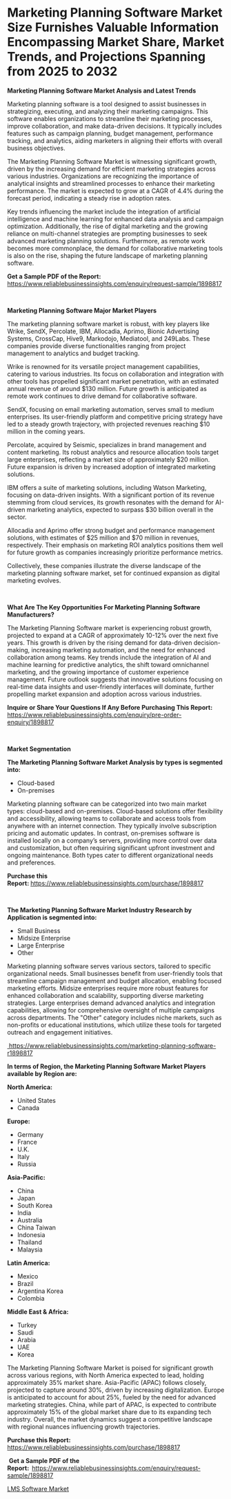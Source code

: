 <p><h1>Marketing Planning Software Market Size Furnishes Valuable Information Encompassing Market Share, Market Trends, and Projections Spanning from 2025 to 2032</h1></p><p><strong>Marketing Planning Software Market Analysis and Latest Trends</strong></p>
<p><p>Marketing planning software is a tool designed to assist businesses in strategizing, executing, and analyzing their marketing campaigns. This software enables organizations to streamline their marketing processes, improve collaboration, and make data-driven decisions. It typically includes features such as campaign planning, budget management, performance tracking, and analytics, aiding marketers in aligning their efforts with overall business objectives.</p><p>The Marketing Planning Software Market is witnessing significant growth, driven by the increasing demand for efficient marketing strategies across various industries. Organizations are recognizing the importance of analytical insights and streamlined processes to enhance their marketing performance. The market is expected to grow at a CAGR of 4.4% during the forecast period, indicating a steady rise in adoption rates. </p><p>Key trends influencing the market include the integration of artificial intelligence and machine learning for enhanced data analysis and campaign optimization. Additionally, the rise of digital marketing and the growing reliance on multi-channel strategies are prompting businesses to seek advanced marketing planning solutions. Furthermore, as remote work becomes more commonplace, the demand for collaborative marketing tools is also on the rise, shaping the future landscape of marketing planning software.</p></p>
<p><strong>Get a Sample PDF of the Report:&nbsp;</strong> <a href="https://www.reliablebusinessinsights.com/enquiry/request-sample/1898817?utm_campaign=3325&utm_medium=2&utm_source=Github&utm_content=ia&utm_term=09032025&utm_id=marketing-planning-software">https://www.reliablebusinessinsights.com/enquiry/request-sample/1898817</a></p>
<p>&nbsp;</p>
<p><strong>Marketing Planning Software Major Market Players</strong></p>
<p><p>The marketing planning software market is robust, with key players like Wrike, SendX, Percolate, IBM, Allocadia, Aprimo, Bionic Advertising Systems, CrossCap, Hive9, Markodojo, Mediatool, and 249Labs. These companies provide diverse functionalities ranging from project management to analytics and budget tracking.</p><p>Wrike is renowned for its versatile project management capabilities, catering to various industries. Its focus on collaboration and integration with other tools has propelled significant market penetration, with an estimated annual revenue of around $130 million. Future growth is anticipated as remote work continues to drive demand for collaborative software.</p><p>SendX, focusing on email marketing automation, serves small to medium enterprises. Its user-friendly platform and competitive pricing strategy have led to a steady growth trajectory, with projected revenues reaching $10 million in the coming years.</p><p>Percolate, acquired by Seismic, specializes in brand management and content marketing. Its robust analytics and resource allocation tools target large enterprises, reflecting a market size of approximately $20 million. Future expansion is driven by increased adoption of integrated marketing solutions.</p><p>IBM offers a suite of marketing solutions, including Watson Marketing, focusing on data-driven insights. With a significant portion of its revenue stemming from cloud services, its growth resonates with the demand for AI-driven marketing analytics, expected to surpass $30 billion overall in the sector.</p><p>Allocadia and Aprimo offer strong budget and performance management solutions, with estimates of $25 million and $70 million in revenues, respectively. Their emphasis on marketing ROI analytics positions them well for future growth as companies increasingly prioritize performance metrics.</p><p>Collectively, these companies illustrate the diverse landscape of the marketing planning software market, set for continued expansion as digital marketing evolves.</p></p>
<p>&nbsp;</p>
<p><strong>What Are The Key Opportunities For Marketing Planning Software Manufacturers?</strong></p>
<p><p>The Marketing Planning Software market is experiencing robust growth, projected to expand at a CAGR of approximately 10-12% over the next five years. This growth is driven by the rising demand for data-driven decision-making, increasing marketing automation, and the need for enhanced collaboration among teams. Key trends include the integration of AI and machine learning for predictive analytics, the shift toward omnichannel marketing, and the growing importance of customer experience management. Future outlook suggests that innovative solutions focusing on real-time data insights and user-friendly interfaces will dominate, further propelling market expansion and adoption across various industries.</p></p>
<p><strong>Inquire or Share Your Questions If Any Before Purchasing This Report:</strong> <a href="https://www.reliablebusinessinsights.com/enquiry/pre-order-enquiry/1898817?utm_campaign=3325&utm_medium=2&utm_source=Github&utm_content=ia&utm_term=09032025&utm_id=marketing-planning-software">https://www.reliablebusinessinsights.com/enquiry/pre-order-enquiry/1898817</a></p>
<p>&nbsp;</p>
<p><strong>Market Segmentation</strong></p>
<p><strong>The Marketing Planning Software Market Analysis by types is segmented into:</strong></p>
<p><ul><li>Cloud-based</li><li>On-premises</li></ul></p>
<p><p>Marketing planning software can be categorized into two main market types: cloud-based and on-premises. Cloud-based solutions offer flexibility and accessibility, allowing teams to collaborate and access tools from anywhere with an internet connection. They typically involve subscription pricing and automatic updates. In contrast, on-premises software is installed locally on a company’s servers, providing more control over data and customization, but often requiring significant upfront investment and ongoing maintenance. Both types cater to different organizational needs and preferences.</p></p>
<p><strong>Purchase this Report:&nbsp;</strong><a href="https://www.reliablebusinessinsights.com/purchase/1898817?utm_campaign=3325&utm_medium=2&utm_source=Github&utm_content=ia&utm_term=09032025&utm_id=marketing-planning-software">https://www.reliablebusinessinsights.com/purchase/1898817</a></p>
<p>&nbsp;</p>
<p><strong>The Marketing Planning Software Market Industry Research by Application is segmented into:</strong></p>
<p><ul><li>Small Business</li><li>Midsize Enterprise</li><li>Large Enterprise</li><li>Other</li></ul></p>
<p><p>Marketing planning software serves various sectors, tailored to specific organizational needs. Small businesses benefit from user-friendly tools that streamline campaign management and budget allocation, enabling focused marketing efforts. Midsize enterprises require more robust features for enhanced collaboration and scalability, supporting diverse marketing strategies. Large enterprises demand advanced analytics and integration capabilities, allowing for comprehensive oversight of multiple campaigns across departments. The "Other" category includes niche markets, such as non-profits or educational institutions, which utilize these tools for targeted outreach and engagement initiatives.</p></p>
<p><a href="https://www.reliablebusinessinsights.com/marketing-planning-software-r1898817?utm_campaign=3325&utm_medium=2&utm_source=Github&utm_content=ia&utm_term=09032025&utm_id=marketing-planning-software">&nbsp;https://www.reliablebusinessinsights.com/marketing-planning-software-r1898817</a></p>
<p><strong>In terms of Region, the Marketing Planning Software Market Players available by Region are:</strong></p>
<p>
    <p> <strong> North America: </strong>
        <ul>
            <li>United States</li>
            <li>Canada</li>
        </ul>
        </p> 
    <p> <strong> Europe: </strong>
        <ul>
            <li>Germany</li>
            <li>France</li>
            <li>U.K.</li>
            <li>Italy</li>
            <li>Russia</li>
        </ul>
        </p> 
    <p> <strong> Asia-Pacific: </strong>
        <ul>
            <li>China</li>
            <li>Japan</li>
            <li>South Korea</li>
            <li>India</li>
            <li>Australia</li>
            <li>China Taiwan</li>
            <li>Indonesia</li>
            <li>Thailand</li>
            <li>Malaysia</li>
        </ul>
        </p> 
    <p> <strong> Latin America: </strong>
        <ul>
            <li>Mexico</li>
            <li>Brazil</li>
            <li>Argentina Korea</li>
            <li>Colombia</li>
        </ul>
        </p> 
    <p> <strong> Middle East & Africa: </strong>
        <ul>
            <li>Turkey</li>
            <li>Saudi</li>
            <li>Arabia</li>
            <li>UAE</li>
            <li>Korea</li>
        </ul>
    </p>
    </p>
<p><p>The Marketing Planning Software Market is poised for significant growth across various regions, with North America expected to lead, holding approximately 35% market share. Asia-Pacific (APAC) follows closely, projected to capture around 30%, driven by increasing digitalization. Europe is anticipated to account for about 25%, fueled by the need for advanced marketing strategies. China, while part of APAC, is expected to contribute approximately 15% of the global market share due to its expanding tech industry. Overall, the market dynamics suggest a competitive landscape with regional nuances influencing growth trajectories.</p></p>
<p><strong>Purchase this Report: </strong><a href="https://www.reliablebusinessinsights.com/purchase/1898817?utm_campaign=3325&utm_medium=2&utm_source=Github&utm_content=ia&utm_term=09032025&utm_id=marketing-planning-software">https://www.reliablebusinessinsights.com/purchase/1898817</a></p>
<p>&nbsp;<strong>Get a Sample PDF of the Report:&nbsp;&nbsp;</strong><a href="https://www.reliablebusinessinsights.com/enquiry/request-sample/1898817?utm_campaign=3325&utm_medium=2&utm_source=Github&utm_content=ia&utm_term=09032025&utm_id=marketing-planning-software">https://www.reliablebusinessinsights.com/enquiry/request-sample/1898817</a></p>
<p><strong></strong></p>
<p><p><a href="https://github.com/sharphadan/Market-Research-Report-List-1/blob/main/lms-software-market.md?utm_campaign=3325&utm_medium=2&utm_source=Github&utm_content=ia&utm_term=09032025&utm_id=marketing-planning-software">LMS Software Market</a></p></p>